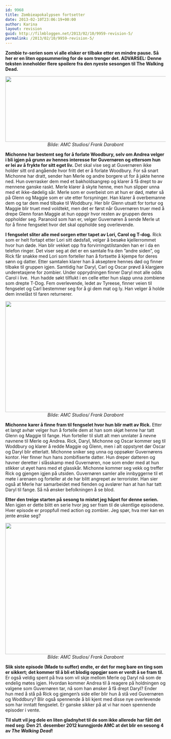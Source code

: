 ```yaml
---
id: 9968
title: Zombieapokalypsen fortsetter
date: 2013-02-10T23:06:19+00:00
author: Karina
layout: revision
guid: http://filmbloggen.net/2013/02/10/9959-revision-5/
permalink: /2013/02/10/9959-revision-5/
---
```

**Zombie tv-serien som vi alle elsker er tilbake etter en mindre pause. Så her er en liten oppsummering for de som trenger det. **ADVARSEL: Denne teksten inneholder flere spoilere fra den nyeste sesongen til The Walking Dead.**** <!--more-->

<p style="text-align: center">
  <a href="http://filmbloggen.net/?attachment_id=9961" rel="attachment wp-att-9961"><img class="aligncenter size-large wp-image-9961" src="http://filmbloggen.net/wp-content/uploads//2013/02/bilde-06-620x206.jpg" alt="" width="620" height="206" /></a><em>Bilde: <em>AMC Studios/ Frank Darabont</em></em>
</p>

**Michonne har bestemt seg for å forlate Woodbury, selv om Andrea velger i bli igjen på grunn av hennes interesse for Guvernøren og ettersom hun er lei av å frykte for sitt eget liv.** Det skal vise seg at Guvernøren ikke holder sitt ord angående hvor fritt det er å forlate Woodbury. For så snart Michonne har dratt, sender han Merle og andre borgere ut for å jakte henne ned. Hun overrasker dem med et bakholdsangrep og klarer å få drept to av mennene ganske raskt. Merle klarer å skyte henne, men hun slipper unna med et ikke-dødelig sår. Merle som er overbeist om at hun er død, møter så på Glenn og Maggie som er ute etter forsyninger. Han klarer å overbemanne dem og tar dem med tilbake til Woddbury. Her blir Glenn utsatt for tortur og Maggie blir truet med voldtekt, men det er først når Guvernøren truer med å drepe Glenn foran Maggie at hun oppgir hvor resten av gruppen deres oppholder seg. Paranoid som han er, velger Guvernøren å sende Merle ut for å finne fengselet hvor det skal oppholde seg overlevende.

**I fengselet sliter alle med sorgen etter tapet av Lori, Carol og T-dog.** Rick som er helt fortapt etter Lori sitt dødsfall, velger å besøke kjellerrommet hvor hun døde. Han blir vekket opp fra forvirringstilstanden han er i da en telefon ringer. Det viser seg at det er en samtale fra den ”andre siden”, og Rick får snakke med Lori som forteller han å fortsette å kjempe for deres sønn og datter. Etter samtalen klarer han å akseptere hennes død og finner tilbake til gruppen igjen. Samtidig har Daryl, Carl og Oscar prøvd å klargjøre underetasjene for zombier. Under opprydningen finner Daryl mot alle odds Carol i live.  Hun hadde søkt tilflukt i en celle etter hun slapp unna zombiene som drepte T-Dog. Fem overlevende, ledet av Tyreese, finner veien til fengselet og Carl bestemmer seg for å gi dem mat og ly. Han velger å holde dem innelåst til faren returnerer.

<p style="text-align: center">
  <a href="http://filmbloggen.net/?attachment_id=9962" rel="attachment wp-att-9962"><img class="aligncenter size-large wp-image-9962" src="http://filmbloggen.net/wp-content/uploads//2013/02/bilde-05-620x349.png" alt="" width="620" height="349" /></a><em>Bilde: <em>AMC Studios/ Frank Darabont</em></em>
</p>

**Michonne karer å finne fram til fengselet hvor hun blir møtt av Rick.** Etter et langt avhør velger hun å fortelle dem at han som skjøt henne har tatt Glenn og Maggie til fange. Hun forteller til slutt alt men unnlater å nevne navnene til Merle og Andrea. Rick, Daryl, Michonne og Oscar kommer seg til Woddbury og klarer å redde Maggie og Glenn, men i alt oppstyret dør Oscar og Daryl blir etterlatt. Michonne sniker seg unna og oppsøker Guvernørens kontor. Her finner hun hans zombifiserte datter. Hun dreper datteren og havner deretter i slåsskamp med Guvernøren, noe som ender med at hun stikker ut øyet hans med et glasskår. Michonne kommer seg vekk og treffer Rick og gjengen igjen på utsiden. Guvernøren samler alle innbyggerne til et møte i arenaen og forteller at de har blitt angrepet av terrorister. Han sier også at Merle har samarbeidet med fienden og avslører han at han har tatt Daryl til fange. Så nå ønsker befolkningen å se blod.

**Etter den treige starten på sesong to mistet jeg håpet for denne serien.** Men igjen er dette blitt en serie hvor jeg ser fram til de ukentlige episodene. Hver episode er proppfull med action og zombier. Jeg spør, hva mer kan en jente ønske seg?

<p style="text-align: center">
  <a href="http://filmbloggen.net/?attachment_id=9963" rel="attachment wp-att-9963"><img class="aligncenter size-large wp-image-9963" src="http://filmbloggen.net/wp-content/uploads//2013/02/bilde-09-620x413.jpg" alt="" width="620" height="413" /></a><em>Bilde: <em>AMC Studios/ Frank Darabont</em></em>
</p>

**Slik siste episode (Made to suffer) endte, er det for meg bare en ting som er sikkert; det kommer til å bli et blodig oppgjør som er verdt å se fram til.** Er også veldig spent på hva som vil skje mellom Merle og Daryl nå som de endelig møtes igjen. Hvordan kommer Andrea til å reagere på holdningen og valgene som Guvernøren tar, nå som han ønsker å få drept Daryl? Ender hun med å stå på Rick og gjengen’s side eller blir hun å stå ved Guvernøren og Woddbury? Blir også spennende å bli kjent med disse nye overlevende som har inntatt fengselet. Er ganske sikker på at vi har noen spennende episoder i vente.

**Til slutt vil jeg dele en liten gladnyhet til de som ikke allerede har fått det med seg: Den 21. desember 2012 kunngjorde AMC at det blir en sesong 4 av _The Walking Dead_!**